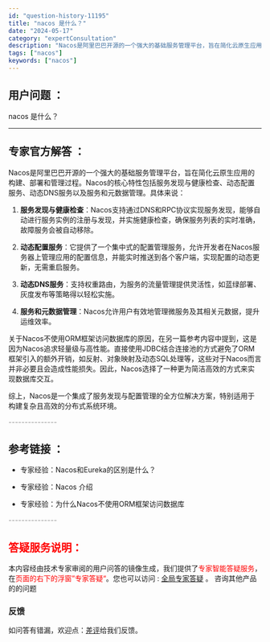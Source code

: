 ```yaml
---
id: "question-history-11195"
title: "nacos 是什么？"
date: "2024-05-17"
category: "expertConsultation"
description: "Nacos是阿里巴巴开源的一个强大的基础服务管理平台，旨在简化云原生应用的构建、部署和管理过程。Nacos的核心特性包括服务发现与健康检查、动态配置服务、动态DNS服务以及服务和元数据管理。具体来说：1. **服务发现与健康检查**：Nacos支持通过DNS和RPC协议实现服务发现，能够自动进行服务"
tags: ["nacos"]
keywords: ["nacos"]
---
```


## 用户问题 ： 
 nacos 是什么？  

---------------
## 专家官方解答 ：

Nacos是阿里巴巴开源的一个强大的基础服务管理平台，旨在简化云原生应用的构建、部署和管理过程。Nacos的核心特性包括服务发现与健康检查、动态配置服务、动态DNS服务以及服务和元数据管理。具体来说：

1. **服务发现与健康检查**：Nacos支持通过DNS和RPC协议实现服务发现，能够自动进行服务实例的注册与发现，并实施健康检查，确保服务列表的实时准确，故障服务会被自动移除。

2. **动态配置服务**：它提供了一个集中式的配置管理服务，允许开发者在Nacos服务器上管理应用的配置信息，并能实时推送到各个客户端，实现配置的动态更新，无需重启服务。

3. **动态DNS服务**：支持权重路由，为服务的流量管理提供灵活性，如蓝绿部署、灰度发布等策略得以轻松实施。

4. **服务和元数据管理**：Nacos允许用户有效地管理微服务及其相关元数据，提升运维效率。

关于Nacos不使用ORM框架访问数据库的原因，在另一篇参考内容中提到，这是因为Nacos追求轻量级与高性能。直接使用JDBC结合连接池的方式避免了ORM框架引入的额外开销，如反射、对象映射及动态SQL处理等，这些对于Nacos而言并非必要且会造成性能损失。因此，Nacos选择了一种更为简洁高效的方式来实现数据库交互。

综上，Nacos是一个集成了服务发现与配置管理的全方位解决方案，特别适用于构建复杂且高效的分布式系统环境。


<font color="#949494">---------------</font> 


## 参考链接 ：

* 专家经验：Nacos和Eureka的区别是什么？ 
 
 * 专家经验：Nacos 介绍 
 
 * 专家经验：为什么Nacos不使用ORM框架访问数据库 


 <font color="#949494">---------------</font> 
 


## <font color="#FF0000">答疑服务说明：</font> 

本内容经由技术专家审阅的用户问答的镜像生成，我们提供了<font color="#FF0000">专家智能答疑服务</font>，在<font color="#FF0000">页面的右下的浮窗”专家答疑“</font>。您也可以访问 : [全局专家答疑](https://answer.opensource.alibaba.com/docs/intro) 。 咨询其他产品的的问题

### 反馈
如问答有错漏，欢迎点：[差评](https://ai.nacos.io/user/feedbackByEnhancerGradePOJOID?enhancerGradePOJOId=13734)给我们反馈。
